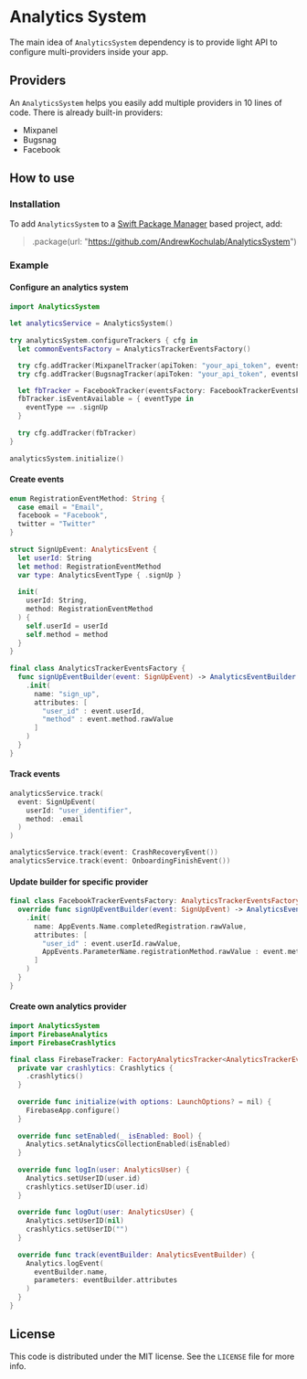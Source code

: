 # Analytics System

The main idea of `AnalyticsSystem` dependency is to provide light API to configure multi-providers inside your app. 

## Providers

An `AnalyticsSystem` helps you easily add multiple providers in 10 lines of code. There is already built-in providers:
- Mixpanel
- Bugsnag
- Facebook

## How to use
### Installation

To add `AnalyticsSystem` to a  [Swift Package Manager](https://swift.org/package-manager/)  based project, add:

> .package(url: "https://github.com/AndrewKochulab/AnalyticsSystem")

### Example

#### Configure an analytics system

````swift
import AnalyticsSystem
	
let analyticsService = AnalyticsSystem()
    
try analyticsSystem.configureTrackers { cfg in 
  let commonEventsFactory = AnalyticsTrackerEventsFactory()

  try cfg.addTracker(MixpanelTracker(apiToken: "your_api_token", eventsFactory: commonEventsFactory))
  try cfg.addTracker(BugsnagTracker(apiToken: "your_api_token", eventsFactory: commonEventsFactory))

  let fbTracker = FacebookTracker(eventsFactory: FacebookTrackerEventsFactory())
  fbTracker.isEventAvailable = { eventType in
    eventType == .signUp
  }
            
  try cfg.addTracker(fbTracker)
}
	
analyticsSystem.initialize()
````

#### Create events

````swift
enum RegistrationEventMethod: String {
  case email = "Email",
  facebook = "Facebook",
  twitter = "Twitter"
}
	
struct SignUpEvent: AnalyticsEvent {
  let userId: String
  let method: RegistrationEventMethod 
  var type: AnalyticsEventType { .signUp }
     
  init(
    userId: String,
    method: RegistrationEventMethod
  ) {
    self.userId = userId
    self.method = method
  }
}
	
final class AnalyticsTrackerEventsFactory {
  func signUpEventBuilder(event: SignUpEvent) -> AnalyticsEventBuilder { 
    .init(
      name: "sign_up",
      attributes: [
        "user_id" : event.userId,
        "method" : event.method.rawValue
      ]
    )
  }
}
````

#### Track events

````swift
analyticsService.track(
  event: SignUpEvent(
    userId: "user_identifier",
    method: .email
  )
)

analyticsService.track(event: CrashRecoveryEvent())
analyticsService.track(event: OnboardingFinishEvent())
````

#### Update builder for specific provider

````swift
final class FacebookTrackerEventsFactory: AnalyticsTrackerEventsFactory {   
  override func signUpEventBuilder(event: SignUpEvent) -> AnalyticsEventBuilder {
    .init(
      name: AppEvents.Name.completedRegistration.rawValue,
      attributes: [
        "user_id" : event.userId.rawValue,
        AppEvents.ParameterName.registrationMethod.rawValue : event.method.rawValue
      ]
    )
  }
}
````

#### Create own analytics provider

````swift
import AnalyticsSystem
import FirebaseAnalytics
import FirebaseCrashlytics

final class FirebaseTracker: FactoryAnalyticsTracker<AnalyticsTrackerEventsFactory> {
  private var crashlytics: Crashlytics {
    .crashlytics()
  }
    
  override func initialize(with options: LaunchOptions? = nil) {
    FirebaseApp.configure()
  }
    
  override func setEnabled(_ isEnabled: Bool) {
    Analytics.setAnalyticsCollectionEnabled(isEnabled)
  }
    
  override func logIn(user: AnalyticsUser) {
    Analytics.setUserID(user.id)
    crashlytics.setUserID(user.id)
  }
    
  override func logOut(user: AnalyticsUser) {
    Analytics.setUserID(nil)
    crashlytics.setUserID("")
  }
  
  override func track(eventBuilder: AnalyticsEventBuilder) {
    Analytics.logEvent(
      eventBuilder.name,
      parameters: eventBuilder.attributes
    )
  }
}
````

## License

This code is distributed under the MIT license. See the  `LICENSE`  file for more info.
